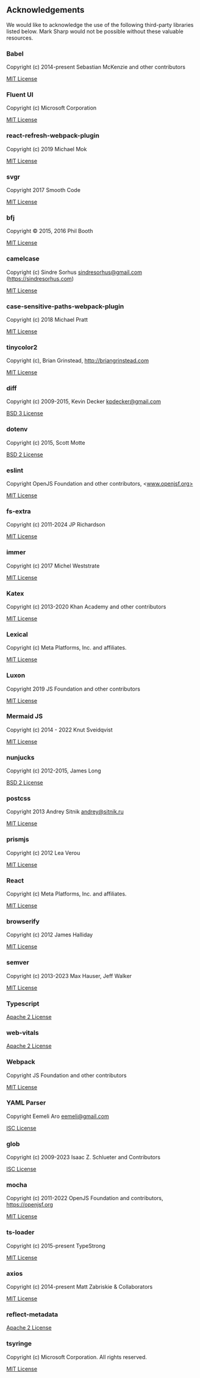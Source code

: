 ## Acknowledgements

We would like to acknowledge the use of the following third-party libraries listed below. Mark Sharp would not be possible without these valuable resources.

### Babel

Copyright (c) 2014-present Sebastian McKenzie and other contributors

[MIT License](https://github.com/babel/babel/blob/main/LICENSE)

### Fluent UI

Copyright (c) Microsoft Corporation

[MIT License](https://github.com/microsoft/fluentui/blob/master/LICENSE)

### react-refresh-webpack-plugin

Copyright (c) 2019 Michael Mok

[MIT License](https://github.com/pmmmwh/react-refresh-webpack-plugin/blob/main/LICENSE)

### svgr

Copyright 2017 Smooth Code

[MIT License](https://github.com/gregberge/svgr/blob/main/LICENSE)

### bfj

Copyright © 2015, 2016 Phil Booth

[MIT License](https://gitlab.com/philbooth/bfj/-/blob/master/COPYING)

### camelcase

Copyright (c) Sindre Sorhus <sindresorhus@gmail.com> (https://sindresorhus.com)

[MIT License](https://github.com/sindresorhus/camelcase?tab=MIT-1-ov-file#readme)

### case-sensitive-paths-webpack-plugin

Copyright (c) 2018 Michael Pratt

[MIT License](https://github.com/Urthen/case-sensitive-paths-webpack-plugin?tab=MIT-1-ov-file#)

### tinycolor2

Copyright (c), Brian Grinstead, http://briangrinstead.com

[MIT License](https://github.com/bgrins/TinyColor/blob/master/LICENSE)

### diff

Copyright (c) 2009-2015, Kevin Decker <kpdecker@gmail.com>

[BSD 3 License](https://github.com/kpdecker/jsdiff?tab=BSD-3-Clause-1-ov-file#readme)

### dotenv

Copyright (c) 2015, Scott Motte

[BSD 2 License](https://github.com/motdotla/dotenv?tab=BSD-2-Clause-1-ov-file#readme)

### eslint

Copyright OpenJS Foundation and other contributors, <www.openjsf.org>

[MIT License](https://github.com/eslint/eslint/blob/main/LICENSE)

### fs-extra

Copyright (c) 2011-2024 JP Richardson

[MIT License](https://github.com/jprichardson/node-fs-extra?tab=MIT-1-ov-file)

### immer

Copyright (c) 2017 Michel Weststrate

[MIT License](https://github.com/immerjs/immer/blob/main/LICENSE)

### Katex

Copyright (c) 2013-2020 Khan Academy and other contributors

[MIT License](https://github.com/KaTeX/KaTeX/blob/main/LICENSE)

### Lexical

Copyright (c) Meta Platforms, Inc. and affiliates.

[MIT License](https://github.com/facebook/lexical/blob/main/LICENSE)

### Luxon

Copyright 2019 JS Foundation and other contributors

[MIT License](https://github.com/moment/luxon/blob/master/LICENSE.md)

### Mermaid JS

Copyright (c) 2014 - 2022 Knut Sveidqvist

[MIT License](https://github.com/mermaid-js/mermaid/blob/develop/LICENSE)

### nunjucks

Copyright (c) 2012-2015, James Long

[BSD 2 License](https://github.com/mozilla/nunjucks?tab=BSD-2-Clause-1-ov-file)

### postcss

Copyright 2013 Andrey Sitnik <andrey@sitnik.ru>

[MIT License](https://github.com/postcss/postcss?tab=MIT-1-ov-file)

### prismjs

Copyright (c) 2012 Lea Verou

[MIT License](https://github.com/PrismJS/prism/blob/master/LICENSE)

### React

Copyright (c) Meta Platforms, Inc. and affiliates.

[MIT License](https://github.com/facebook/react/blob/main/LICENSE)

### browserify

Copyright (c) 2012 James Halliday

[MIT License](https://github.com/browserify/resolve?tab=MIT-1-ov-file#readme)

### semver

Copyright (c) 2013-2023 Max Hauser, Jeff Walker

[MIT License](https://github.com/maxhauser/semver/blob/master/License.txt)

### Typescript

[Apache 2 License](https://github.com/microsoft/TypeScript/blob/main/LICENSE.txt)

### web-vitals

[Apache 2 License](https://github.com/GoogleChrome/web-vitals)

### Webpack

Copyright JS Foundation and other contributors

[MIT License](https://webpack.js.org/license/)

### YAML Parser

Copyright Eemeli Aro <eemeli@gmail.com>

[ISC License](https://github.com/eemeli/yaml?tab=ISC-1-ov-file#readme)

### glob

Copyright (c) 2009-2023 Isaac Z. Schlueter and Contributors

[ISC License](https://github.com/isaacs/node-glob?tab=ISC-1-ov-file#readme)

### mocha

Copyright (c) 2011-2022 OpenJS Foundation and contributors, https://openjsf.org

[MIT License](https://github.com/mochajs/mocha/blob/master/LICENSE)

### ts-loader

Copyright (c) 2015-present TypeStrong

[MIT License](https://github.com/TypeStrong/ts-loader?tab=MIT-1-ov-file#readme)

### axios

Copyright (c) 2014-present Matt Zabriskie & Collaborators

[MIT License](https://github.com/axios/axios/blob/v1.x/LICENSE)

### reflect-metadata

[Apache 2 License](https://github.com/rbuckton/reflect-metadata?tab=Apache-2.0-1-ov-file#readme)

### tsyringe

Copyright (c) Microsoft Corporation. All rights reserved.

[MIT License](https://github.com/microsoft/tsyringe?tab=MIT-1-ov-file#readme)
